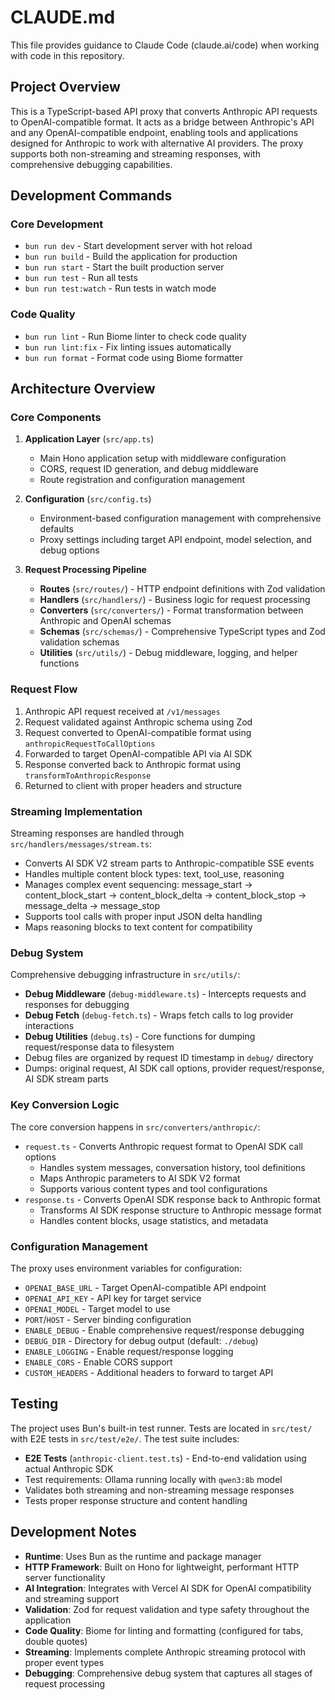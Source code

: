 # CLAUDE.md

This file provides guidance to Claude Code (claude.ai/code) when working with code in this repository.

## Project Overview

This is a TypeScript-based API proxy that converts Anthropic API requests to OpenAI-compatible format. It acts as a bridge between Anthropic's API and any OpenAI-compatible endpoint, enabling tools and applications designed for Anthropic to work with alternative AI providers. The proxy supports both non-streaming and streaming responses, with comprehensive debugging capabilities.

## Development Commands

### Core Development
- `bun run dev` - Start development server with hot reload
- `bun run build` - Build the application for production
- `bun run start` - Start the built production server
- `bun run test` - Run all tests
- `bun run test:watch` - Run tests in watch mode

### Code Quality
- `bun run lint` - Run Biome linter to check code quality
- `bun run lint:fix` - Fix linting issues automatically
- `bun run format` - Format code using Biome formatter

## Architecture Overview

### Core Components

1. **Application Layer** (`src/app.ts`)
   - Main Hono application setup with middleware configuration
   - CORS, request ID generation, and debug middleware
   - Route registration and configuration management

2. **Configuration** (`src/config.ts`)
   - Environment-based configuration management with comprehensive defaults
   - Proxy settings including target API endpoint, model selection, and debug options

3. **Request Processing Pipeline**
   - **Routes** (`src/routes/`) - HTTP endpoint definitions with Zod validation
   - **Handlers** (`src/handlers/`) - Business logic for request processing
   - **Converters** (`src/converters/`) - Format transformation between Anthropic and OpenAI schemas
   - **Schemas** (`src/schemas/`) - Comprehensive TypeScript types and Zod validation schemas
   - **Utilities** (`src/utils/`) - Debug middleware, logging, and helper functions

### Request Flow

1. Anthropic API request received at `/v1/messages`
2. Request validated against Anthropic schema using Zod
3. Request converted to OpenAI-compatible format using `anthropicRequestToCallOptions`
4. Forwarded to target OpenAI-compatible API via AI SDK
5. Response converted back to Anthropic format using `transformToAnthropicResponse`
6. Returned to client with proper headers and structure

### Streaming Implementation

Streaming responses are handled through `src/handlers/messages/stream.ts`:
- Converts AI SDK V2 stream parts to Anthropic-compatible SSE events
- Handles multiple content block types: text, tool_use, reasoning
- Manages complex event sequencing: message_start → content_block_start → content_block_delta → content_block_stop → message_delta → message_stop
- Supports tool calls with proper input JSON delta handling
- Maps reasoning blocks to text content for compatibility

### Debug System

Comprehensive debugging infrastructure in `src/utils/`:
- **Debug Middleware** (`debug-middleware.ts`) - Intercepts requests and responses for debugging
- **Debug Fetch** (`debug-fetch.ts`) - Wraps fetch calls to log provider interactions
- **Debug Utilities** (`debug.ts`) - Core functions for dumping request/response data to filesystem
- Debug files are organized by request ID timestamp in `debug/` directory
- Dumps: original request, AI SDK call options, provider request/response, AI SDK stream parts

### Key Conversion Logic

The core conversion happens in `src/converters/anthropic/`:
- `request.ts` - Converts Anthropic request format to OpenAI SDK call options
  - Handles system messages, conversation history, tool definitions
  - Maps Anthropic parameters to AI SDK V2 format
  - Supports various content types and tool configurations
- `response.ts` - Converts OpenAI SDK response back to Anthropic format
  - Transforms AI SDK response structure to Anthropic message format
  - Handles content blocks, usage statistics, and metadata

### Configuration Management

The proxy uses environment variables for configuration:
- `OPENAI_BASE_URL` - Target OpenAI-compatible API endpoint
- `OPENAI_API_KEY` - API key for target service
- `OPENAI_MODEL` - Target model to use
- `PORT`/`HOST` - Server binding configuration
- `ENABLE_DEBUG` - Enable comprehensive request/response debugging
- `DEBUG_DIR` - Directory for debug output (default: `./debug`)
- `ENABLE_LOGGING` - Enable request/response logging
- `ENABLE_CORS` - Enable CORS support
- `CUSTOM_HEADERS` - Additional headers to forward to target API

## Testing

The project uses Bun's built-in test runner. Tests are located in `src/test/` with E2E tests in `src/test/e2e/`. The test suite includes:
- **E2E Tests** (`anthropic-client.test.ts`) - End-to-end validation using actual Anthropic SDK
- Test requirements: Ollama running locally with `qwen3:8b` model
- Validates both streaming and non-streaming message responses
- Tests proper response structure and content handling

## Development Notes

- **Runtime**: Uses Bun as the runtime and package manager
- **HTTP Framework**: Built on Hono for lightweight, performant HTTP server functionality
- **AI Integration**: Integrates with Vercel AI SDK for OpenAI compatibility and streaming support
- **Validation**: Zod for request validation and type safety throughout the application
- **Code Quality**: Biome for linting and formatting (configured for tabs, double quotes)
- **Streaming**: Implements complete Anthropic streaming protocol with proper event types
- **Debugging**: Comprehensive debug system that captures all stages of request processing